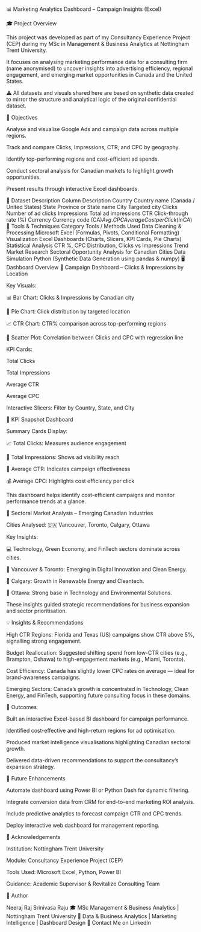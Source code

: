 📊 Marketing Analytics Dashboard – Campaign Insights (Excel)

🎓 Project Overview

This project was developed as part of my Consultancy Experience Project (CEP) during my MSc in Management & Business Analytics at Nottingham Trent University.

It focuses on analysing marketing performance data for a consulting firm (name anonymised) to uncover insights into advertising efficiency, regional engagement, and emerging market opportunities in Canada and the United States.

⚠️ All datasets and visuals shared here are based on synthetic data created to mirror the structure and analytical logic of the original confidential dataset.

🧭 Objectives

Analyse and visualise Google Ads and campaign data across multiple regions.

Track and compare Clicks, Impressions, CTR, and CPC by geography.

Identify top-performing regions and cost-efficient ad spends.

Conduct sectoral analysis for Canadian markets to highlight growth opportunities.

Present results through interactive Excel dashboards.

📁 Dataset Description
Column	Description
Country	Country name (Canada / United States)
State	Province or State name
City	Targeted city
Clicks	Number of ad clicks
Impressions	Total ad impressions
CTR	Click-through rate (%)
Currency	Currency code (CA$)
Avg. CPC	Average Cost per Click (in CA$)
🧰 Tools & Techniques
Category	Tools / Methods Used
Data Cleaning & Processing	Microsoft Excel (Formulas, Pivots, Conditional Formatting)
Visualization	Excel Dashboards (Charts, Slicers, KPI Cards, Pie Charts)
Statistical Analysis	CTR %, CPC Distribution, Clicks vs Impressions Trend
Market Research	Sectoral Opportunity Analysis for Canadian Cities
Data Simulation	Python (Synthetic Data Generation using pandas & numpy)
🖥️ Dashboard Overview
🔸 Campaign Dashboard – Clicks & Impressions by Location

Key Visuals:

📊 Bar Chart: Clicks & Impressions by Canadian city

🥧 Pie Chart: Click distribution by targeted location

📈 CTR Chart: CTR% comparison across top-performing regions

🔹 Scatter Plot: Correlation between Clicks and CPC with regression line

KPI Cards:

Total Clicks

Total Impressions

Average CTR

Average CPC

Interactive Slicers: Filter by Country, State, and City

🔸 KPI Snapshot Dashboard

Summary Cards Display:

📈 Total Clicks: Measures audience engagement

👀 Total Impressions: Shows ad visibility reach

🎯 Average CTR: Indicates campaign effectiveness

💰 Average CPC: Highlights cost efficiency per click

This dashboard helps identify cost-efficient campaigns and monitor performance trends at a glance.

🔸 Sectoral Market Analysis – Emerging Canadian Industries

Cities Analysed:
🇨🇦 Vancouver, Toronto, Calgary, Ottawa

Key Insights:

💻 Technology, Green Economy, and FinTech sectors dominate across cities.

🌱 Vancouver & Toronto: Emerging in Digital Innovation and Clean Energy.

🔋 Calgary: Growth in Renewable Energy and Cleantech.

🧠 Ottawa: Strong base in Technology and Environmental Solutions.

These insights guided strategic recommendations for business expansion and sector prioritisation.

💡 Insights & Recommendations

High CTR Regions:
Florida and Texas (US) campaigns show CTR above 5%, signalling strong engagement.

Budget Reallocation:
Suggested shifting spend from low-CTR cities (e.g., Brampton, Oshawa) to high-engagement markets (e.g., Miami, Toronto).

Cost Efficiency:
Canada has slightly lower CPC rates on average — ideal for brand-awareness campaigns.

Emerging Sectors:
Canada’s growth is concentrated in Technology, Clean Energy, and FinTech, supporting future consulting focus in these domains.

🧾 Outcomes

Built an interactive Excel-based BI dashboard for campaign performance.

Identified cost-effective and high-return regions for ad optimisation.

Produced market intelligence visualisations highlighting Canadian sectoral growth.

Delivered data-driven recommendations to support the consultancy’s expansion strategy.

🚀 Future Enhancements

Automate dashboard using Power BI or Python Dash for dynamic filtering.

Integrate conversion data from CRM for end-to-end marketing ROI analysis.

Include predictive analytics to forecast campaign CTR and CPC trends.

Deploy interactive web dashboard for management reporting.

🏫 Acknowledgements

Institution: Nottingham Trent University

Module: Consultancy Experience Project (CEP)

Tools Used: Microsoft Excel, Python, Power BI

Guidance: Academic Supervisor & Revitalize Consulting Team

👤 Author

Neeraj Raj Srinivasa Raju
🎓 MSc Management & Business Analytics | Nottingham Trent University
💼 Data & Business Analytics | Marketing Intelligence | Dashboard Design
📧 Contact Me on LinkedIn
